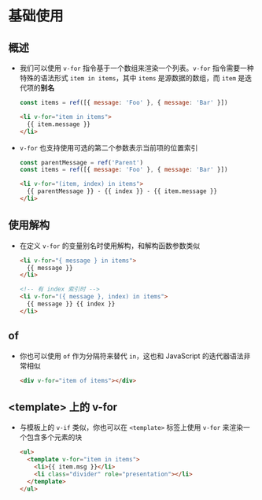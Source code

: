 # 基础使用

## 概述

+ 我们可以使用 `v-for` 指令基于一个数组来渲染一个列表。`v-for` 指令需要一种特殊的语法形式 `item in items`，其中 `items` 是源数据的数组，而 `item` 是迭代项的**别名**

    ```js
    const items = ref([{ message: 'Foo' }, { message: 'Bar' }])

    ```

    ```html
    <li v-for="item in items">
      {{ item.message }}
    </li>
    ```

+ `v-for` 也支持使用可选的第二个参数表示当前项的位置索引

    ```js
    const parentMessage = ref('Parent')
    const items = ref([{ message: 'Foo' }, { message: 'Bar' }])

    ```

    ```html
    <li v-for="(item, index) in items">
      {{ parentMessage }} - {{ index }} - {{ item.message }}
    </li>
    ```

## 使用解构

+ 在定义 `v-for` 的变量别名时使用解构，和解构函数参数类似

    ```html
    <li v-for="{ message } in items">
      {{ message }}
    </li>

    <!-- 有 index 索引时 -->
    <li v-for="({ message }, index) in items">
      {{ message }} {{ index }}
    </li>
    ```

## of

+ 你也可以使用 `of` 作为分隔符来替代 `in`，这也和 JavaScript 的迭代器语法非常相似

    ```html
    <div v-for="item of items"></div>
    ```

## \<template> 上的 v-for

+ 与模板上的 `v-if` 类似，你也可以在 `<template>` 标签上使用 `v-for` 来渲染一个包含多个元素的块

    ```html
    <ul>
      <template v-for="item in items">
        <li>{{ item.msg }}</li>
        <li class="divider" role="presentation"></li>
      </template>
    </ul>
    ```
